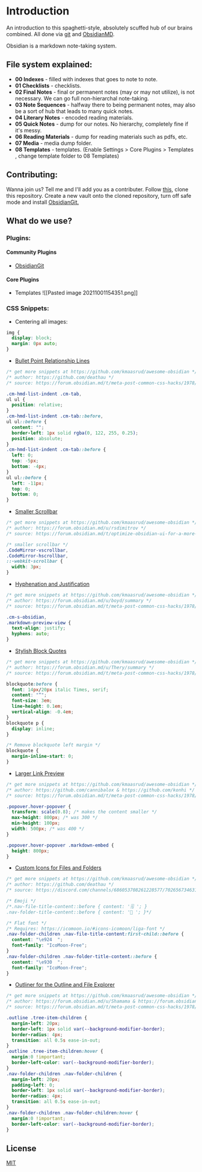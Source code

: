 
# Introduction
An introduction to this spaghetti-style, absolutely scuffed hub of our brains combined. All done via [git](https://git-scm.com) and [ObsidianMD](https://obsidian.md/). 

Obsidian is a markdown note-taking system.

## File system explained:

- **00 Indexes** - filled with indexes that goes to note to note. 
- **01 Checklists**  - checklists.
- **02 Final Notes** - final or permanent notes (may or may not utilize), is not necessary. We can go full non-hierarchal note-taking.
- **03 Note Sequences** - halfway there to being permanent notes, may also be a sort of hub that leads to many quick notes.
- **04 Literary Notes** -  encoded reading materials.
- **05 Quick Notes** - dump for our notes. No hierarchy, completely fine if it's messy.
- **06 Reading Materials** - dump for reading materials such as pdfs, etc.
- **07 Media** - media dump folder.
- **08 Templates** - templates. (Enable Settings > Core Plugins > Templates , change template folder to 08 Templates)

## Contributing:
Wanna join us? Tell me and I'll add you as a contributer. Follow [this](https://github.com/gitobsidiantutorial/obsidian-git-tut-windows/blob/main/README.md), clone this repository. Create a new vault onto the cloned repository, turn off safe mode and install [ObsidianGit.](https://github.com/denolehov/obsidian-git)


## What do we use?
### Plugins:
#### Community Plugins
- [ObsidianGit](https://github.com/denolehov/obsidian-git)

#### Core Plugins
- Templates
![[Pasted image 20211001154351.png]]

### CSS Snippets:
- Centering all images:
```css
img {
  display: block;
  margin: 0px auto;
}
```
- [Bullet Point Relationship Lines](https://github.com/kmaasrud/awesome-obsidian/blob/master/code/css-snippets/bullet-point-relationship-lines.css)
```css
/* get more snippets at https://github.com/kmaasrud/awesome-obsidian */
/* author: https://github.com/deathau */
/* source: https://forum.obsidian.md/t/meta-post-common-css-hacks/1978/2 */

.cm-hmd-list-indent .cm-tab,
ul ul {
  position: relative;
}
.cm-hmd-list-indent .cm-tab::before,
ul ul::before {
  content: "";
  border-left: 1px solid rgba(0, 122, 255, 0.25);
  position: absolute;
}
.cm-hmd-list-indent .cm-tab::before {
  left: 0;
  top: -5px;
  bottom: -4px;
}
ul ul::before {
  left: -11px;
  top: 0;
  bottom: 0;
}
```

- [Smaller Scrollbar](https://github.com/kmaasrud/awesome-obsidian/blob/master/code/css-snippets/smaller-scrollbar.css)
```css
/* get more snippets at https://github.com/kmaasrud/awesome-obsidian */
/* author: https://forum.obsidian.md/u/rsdimitrov */
/* source: https://forum.obsidian.md/t/optimize-obsidian-ui-for-a-more-seamless-experience/155/5 */

/* smaller scrollbar */
.CodeMirror-vscrollbar,
.CodeMirror-hscrollbar,
::-webkit-scrollbar {
  width: 3px;
}
```

- [Hyphenation and Justification](https://github.com/kmaasrud/awesome-obsidian/blob/master/code/css-snippets/hyphenation-and-justification.css)
```css
/* get more snippets at https://github.com/kmaasrud/awesome-obsidian */
/* author: https://forum.obsidian.md/u/boyd/summary */
/* source: https://forum.obsidian.md/t/meta-post-common-css-hacks/1978/25 */

.cm-s-obsidian,
.markdown-preview-view {
  text-align: justify;
  hyphens: auto;
}
```

- [Stylish Block Quotes](https://github.com/kmaasrud/awesome-obsidian/blob/master/code/css-snippets/stylish-blockquotes.css)
```css
/* get more snippets at https://github.com/kmaasrud/awesome-obsidian */
/* author: https://forum.obsidian.md/u/Thery/summary */
/* source: https://forum.obsidian.md/t/meta-post-common-css-hacks/1978/39 */

blockquote:before {
  font: 14px/20px italic Times, serif;
  content: "“";
  font-size: 3em;
  line-height: 0.1em;
  vertical-align: -0.4em;
}
blockquote p {
  display: inline;
}

/* Remove blockquote left margin */
blockquote {
  margin-inline-start: 0;
}
```

- [Larger Link Preview](https://github.com/kmaasrud/awesome-obsidian/blob/master/code/css-snippets/bigger-link-popup-preview.css)
```css
/* get more snippets at https://github.com/kmaasrud/awesome-obsidian */
/* author: https://github.com/cannibalox & https://github.com/konhi */
/* source: https://forum.obsidian.md/t/meta-post-common-css-hacks/1978/82 */

.popover.hover-popover {
  transform: scale(0.8); /* makes the content smaller */
  max-height: 800px; /* was 300 */
  min-height: 100px;
  width: 500px; /* was 400 */
}

.popover.hover-popover .markdown-embed {
  height: 800px;
}
```

- [Custom Icons for Files and Folders](https://github.com/kmaasrud/awesome-obsidian/blob/master/code/css-snippets/custom-icons-differing-files-and-folders.css)
```css
/* get more snippets at https://github.com/kmaasrud/awesome-obsidian */
/* author: https://github.com/deathau */
/* source: https://discord.com/channels/686053708261228577/702656734631821413/755293685046050896 */

/* Emoji */
/*.nav-file-title-content::before { content: '🗒 '; }
.nav-folder-title-content::before { content: '📂 '; }*/

/* Flat font */
/* Requires: https://icomoon.io/#icons-icomoon/liga-font */
.nav-folder-children .nav-file-title-content:first-child::before {
  content: "\e924  ";
  font-family: "IcoMoon-Free";
}
.nav-folder-children .nav-folder-title-content::before {
  content: "\e930  ";
  font-family: "IcoMoon-Free";
}
```

- [Outliner for the Outline and File Explorer](https://github.com/kmaasrud/awesome-obsidian/blob/master/code/css-snippets/outliner-for-the-outline-and-file-explorer.css)
```css
/* get more snippets at https://github.com/kmaasrud/awesome-obsidian */
/* author: https://forum.obsidian.md/u/Shamama & https://forum.obsidian.md/u/wonton/summary & https://github.com/konhi */
/* source: https://forum.obsidian.md/t/meta-post-common-css-hacks/1978/112 */

.outline .tree-item-children {
  margin-left: 20px;
  border-left: 1px solid var(--background-modifier-border);
  border-radius: 4px;
  transition: all 0.5s ease-in-out;
}
.outline .tree-item-children:hover {
  margin:0 !important;
  border-left-color: var(--background-modifier-border);
}
.nav-folder-children .nav-folder-children {
  margin-left: 20px;
  padding-left: 0;
  border-left: 1px solid var(--background-modifier-border);
  border-radius: 4px;
  transition: all 0.5s ease-in-out;
}
.nav-folder-children .nav-folder-children:hover {
  margin:0 !important;
  border-left-color: var(--background-modifier-border);
}

```

## License
[MIT](https://choosealicense.com/licenses/mit/)
